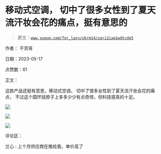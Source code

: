 # 移动式空调， 切中了很多女性到了夏天流汗妆会花的痛点，挺有意思的

> 原文：[`www.yuque.com/for_lazy/xkrm14/zari2iap1wdtcde5`](https://www.yuque.com/for_lazy/xkrm14/zari2iap1wdtcde5)

作者： 干货哥

日期：2023-05-17

点赞数：61

正文：

这款产品还挺有意思，移动式空调， 切中了很多女性到了夏天流汗妆会花的痛点， 不过这个圆环挂脖子上多多少少有点奇怪，但科技感真的十足。

![](img/def625d9dea10a9beec4a736cf68b5a2.png)  

![](img/2a6617671d9840d69e0fad744e93e2cb.png)

![](img/53cd5fae516ae8de1c64e6d13b99c779.png)  

评论区：

兰心 : 上个月供应商在推给我，单价高了



